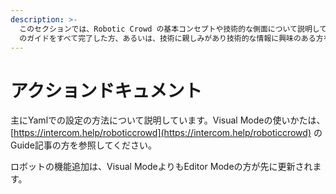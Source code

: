```yaml
---
description: >-
  このセクションでは、Robotic Crowd の基本コンセプトや技術的な側面について説明しています。想定する読者層は、Robotic Crowd
  のガイドをすべて完了した方、あるいは、技術に親しみがあり技術的な情報に興味のある方を想定しています。
---
```


# アクションドキュメント

主にYamlでの設定の方法について説明しています。Visual Modeの使いかたは、[https://intercom.help/roboticcrowd](https://intercom.help/roboticcrowd) のGuide記事の方を参照してください。

ロボットの機能追加は、Visual ModeよりもEditor Modeの方が先に更新されます。

